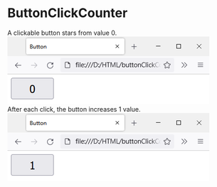 # ButtonClickCounter
A clickable button stars from value 0.  
![image](https://github.com/bill0129bill/buttonClickCounter/blob/main/image/button00.png)  
After each click, the button increases 1 value. 
![image](https://github.com/bill0129bill/buttonClickCounter/blob/main/image/button01.png)  
